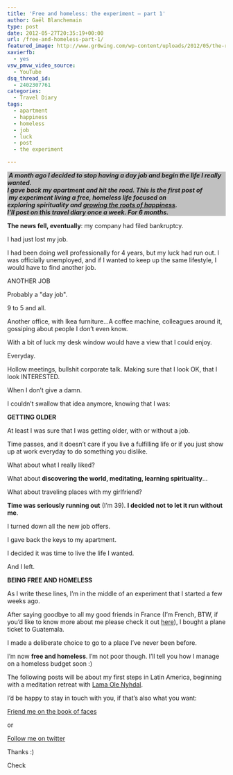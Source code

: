 ```yaml
---
title: 'Free and homeless: the experiment – part 1'
author: Gaël Blanchemain
type: post
date: 2012-05-27T20:35:19+00:00
url: /free-and-homeless-part-1/
featured_image: http://www.gr0wing.com/wp-content/uploads/2012/05/the-road-lola.jpg
xavierfb:
  - yes
vsw_pmvw_video_source:
  - YouTube
dsq_thread_id:
  - 2402307761
categories:
  - Travel Diary
tags:
  - apartment
  - happiness
  - homeless
  - job
  - luck
  - post
  - the experiment

---
```

<p style="background: silver;">
  <em style="font-weight: bold;"> A month ago I decided to stop having a day job and begin the life I really wanted.</em><br /> <strong><em>I gave back my apartment and hit the road. This is the first post of  my</em></strong><strong><em> experiment living a free, homeless life focused on <strong><em>exploring </em></strong>spirituality and <a title="About this blog" href="http://www.gr0wing.com/about-this-blog/">growing the roots of happiness</a>.<br /> I&#8217;ll post on this travel diary once a week. For 6 months.</em></strong>
</p>

**The news fell, eventually**: my company had filed bankruptcy.<!--more-->

I had just lost my job.

I had been doing well professionally for 4 years, but my luck had run out. I was officially unemployed, and if I wanted to keep up the same lifestyle, I would have to find another job.

ANOTHER JOB

Probably a "day job".

9 to 5 and all.

Another office, with Ikea furniture&#8230;A coffee machine, colleagues around it, gossiping about people I don&#8217;t even know.

With a bit of luck my desk window would have a view that I could enjoy.

Everyday.

Hollow meetings, bullshit corporate talk. Making sure that I look OK, that I look INTERESTED.

When I don&#8217;t give a damn.

I couldn&#8217;t swallow that idea anymore, knowing that I was:

**GETTING OLDER**

At least I was sure that I was getting older, with or without a job.

Time passes, and it doesn&#8217;t care if you live a fulfilling life or if you just show up at work everyday to do something you dislike.

What about what I really liked?

What about **discovering the world, meditating, learning spirituality**…

What about traveling places with my girlfriend?

**Time was seriously running out** (I&#8217;m 39). **I decided not to let it run without me**.

I turned down all the new job offers.

I gave back the keys to my apartment.

I decided it was time to live the life I wanted.

And I left.

**BEING FREE AND HOMELESS**

As I write these lines, I&#8217;m in the middle of an experiment that I started a few weeks ago.

After saying goodbye to all my good friends in France (I&#8217;m French, BTW, if you&#8217;d like to know more about me please check it out [here][1]), I bought a plane ticket to Guatemala.

I made a deliberate choice to go to a place I&#8217;ve never been before.

I&#8217;m now **free and homeless**. I&#8217;m not poor though. I&#8217;ll tell you how I manage on a homeless budget soon :)

The following posts will be about my first steps in Latin America, beginning with a meditation retreat with [Lama Ole Nyhdal][2].

I&#8217;d be happy to stay in touch with you, if that&#8217;s also what you want:

[Friend me on the book of faces][3]

or

[Follow me on twitter][4]

Thanks :)

Check

 [1]: http://www.gr0wing.com/about/ "About me"
 [2]: http://www.lama-ole-nydahl.org/
 [3]: https://www.facebook.com/gael.blanchemain
 [4]: https://twitter.com/#!/gaelblanchemain
